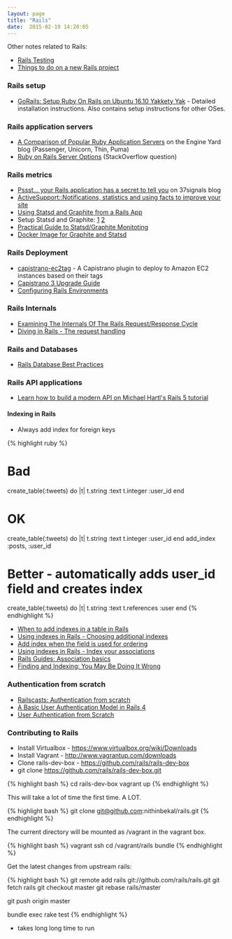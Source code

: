 ```yaml
---
layout: page
title: "Rails"
date:  2015-02-19 14:20:05
---
```


Other notes related to Rails:

- [Rails Testing](/notes/rails-testing/)
- [Things to do on a new Rails project](/notes/rails-new/)

### Rails setup

- [GoRails: Setup Ruby On Rails on Ubuntu 16.10 Yakkety Yak](https://gorails.com/setup/ubuntu/16.10) - Detailed installation instructions. Also contains setup instructions for other OSes.

### Rails application servers

* [A Comparison of Popular Ruby Application Servers](https://blog.engineyard.com/2014/ruby-app-server-arena-pt1)
  on the Engine Yard blog (Passenger, Unicorn, Thin, Puma)
* [Ruby on Rails Server Options](http://stackoverflow.com/questions/4113299/ruby-on-rails-server-options/4113570#4113570)
  (StackOverflow question)

### Rails metrics

* [Pssst... your Rails application has a secret to tell you](http://signalvnoise.com/posts/3091-pssst-your-rails-application-has-a-secret-to-tell-you) on 37signals blog
* [ActiveSupport::Notifications, statistics and using facts to improve your site](http://www.reinteractive.net/posts/141-activesupport-notifications-statistics-and-using-facts-to-improve-your-site)
* [Using Statsd and Graphite from a Rails App](http://www.spacevatican.org/2012/9/18/using-statsd-and-graphite-from-a-rails-app/)
* Setup Statsd and Graphite: [1](http://www.kinvey.com/blog/89/how-to-set-up-metric-collection-using-graphite-and-statsd-on-ubuntu-1204-lts) [2](http://the.randomengineer.com/2014/05/04/monitor-application-events-in-real-time/)
* [Practical Guide to Statsd/Graphite Monitoting](http://matt.aimonetti.net/posts/2013/06/26/practical-guide-to-graphite-monitoring/)
* [Docker Image for Graphite and Statsd](https://github.com/hopsoft/docker-graphite-statsd)

### Rails Deployment

* [capistrano-ec2tag](https://github.com/douglasjarquin/capistrano-ec2tag) - A Capistrano plugin to deploy to Amazon EC2 instances based on their tags
* [Capistrano 3 Upgrade Guide](https://semaphoreapp.com/blog/2013/11/26/capistrano-3-upgrade-guide.html)
* [Configuring Rails Environments](http://eng.joingrouper.com/blog/2014/09/02/configuring-rails-environments/)

### Rails Internals

- [Examining The Internals Of The Rails Request/Response Cycle](http://www.rubypigeon.com/posts/examining-internals-of-rails-request-response-cycle/)
- [Diving in Rails - The request handling](http://blog.siami.fr/diving-in-rails-the-request-handling)

### Rails and Databases

- [Rails Database Best Practices](http://blog.carbonfive.com/2016/11/16/rails-database-best-practices/)

### Rails API applications

- [Learn how to build a modern API on Michael Hartl's Rails 5 tutorial](https://github.com/vasilakisfil/rails5_api_tutorial)

#### Indexing in Rails

* Always add index for foreign keys

{% highlight ruby %}
# Bad
create_table(:tweets) do |t|
  t.string  :text
  t.integer :user_id
end

# OK
create_table(:tweets) do |t|
  t.string  :text
  t.integer :user_id
end
add_index :posts, :user_id

# Better - automatically adds user_id field and creates index
create_table(:tweets) do |t|
  t.string     :text
  t.references :user
end
{% endhighlight %}

* [When to add indexes in a table in Rails](http://stackoverflow.com/questions/3658859/when-to-add-what-indexes-in-a-table-in-rails)
* [Using indexes in Rails - Choosing additional indexes](https://tomafro.net/2009/08/using-indexes-in-rails-choosing-additional-indexes)
* [Add index when the field is used for ordering](http://stackoverflow.com/questions/4445507/rails-created-at-when-user-for-ordering-should-you-add-an-index-to-the-table)
* [Using indexes in Rails - Index your associations](https://tomafro.net/2009/08/using-indexes-in-rails-index-your-associations)
* [Rails Guides: Association basics](http://edgeguides.rubyonrails.org/association_basics.html)
* [Finding and Indexing: You May Be Doing It Wrong](https://railsmachine.com/articles/2012/05/22/finding-and-indexing-you-may-be-doing-it-wrong/)

### Authentication from scratch

- [Railscasts: Authentication from scratch](http://railscasts.com/episodes/250-authentication-from-scratch?view=asciicast)
- [A Basic User Authentication Model in Rails 4](http://nycda.com/blog/basic-user-authentication-model-in-rails-4/)
- [User Authentication from Scratch](http://www.emilyplatzer.io/2014/06/29/user-authentication.html)

### Contributing to Rails

- Install Virtualbox - https://www.virtualbox.org/wiki/Downloads
- Install Vagrant - http://www.vagrantup.com/downloads
- Clone rails-dev-box - https://github.com/rails/rails-dev-box
- git clone https://github.com/rails/rails-dev-box.git

{% highlight bash %}
cd rails-dev-box
vagrant up
{% endhighlight %}

This will take a lot of time the first time. A LOT.

{% highlight bash %}
git clone git@github.com:nithinbekal/rails.git
{% endhighlight %}

The current directory will be mounted as /vagrant in the vagrant box.

{% highlight bash %}
vagrant ssh
cd /vagrant/rails
bundle
{% endhighlight %}

Get the latest changes from upstream rails:

{% highlight bash %}
git remote add rails git://github.com/rails/rails.git
git fetch rails
git checkout master
git rebase rails/master

git push origin master

bundle exec rake test
{% endhighlight %}

- takes long long time to run

